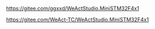 https://gitee.com/ggxxd/WeActStudio.MiniSTM32F4x1


https://gitee.com/WeAct-TC/WeActStudio.MiniSTM32F4x1
